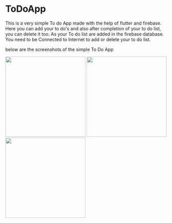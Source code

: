 # ToDoApp

This is a very simple To do App made with the help of flutter and firebase.
Here you can add your to do's and also after completion of your to do list, you can delete it too.
As your To do list are added in the firebase database. You need to be Connected to Internet to add or delete your to do list.

below are the screenshots of the simple To Do App

<p float="left">
  <img src="https://user-images.githubusercontent.com/52662002/146936185-3feaadca-189d-41de-a4fc-80e50a5df741.jpg" width="250" />
  <img src="https://user-images.githubusercontent.com/52662002/146936224-d085196f-1bbb-4f4e-8a6b-35d6cb3d5138.jpg" width="250" /> 
  <img src="https://user-images.githubusercontent.com/52662002/146936242-60759940-4aef-463d-a1fe-37e462c52c1f.jpg" width="250" />
</p>











